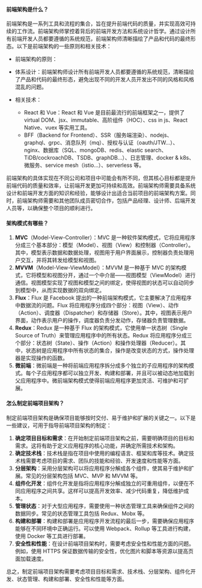 <!--
 * @Author: Shu Binqi
 * @Date: 2023-02-28 03:19:43
 * @LastEditors: Shu Binqi
 * @LastEditTime: 2023-03-10 17:28:05
 * @Description: 架构模式面试题（2题）
 * @Version: 1.0.0
 * @FilePath: \interviewQuestions\软件工程\架构模式.md
-->

#### 前端架构是什么？

前端架构是一系列工具和流程的集合，旨在提升前端代码的质量，并实现高效可持续的工作流。前端架构师掌控着背后的前端开发方法和系统设计哲学。通过设计所有前端开发人员都要遵循的系统规范，前端架构师清晰描绘了产品和代码的最终形态。以下是前端架构的一些原则和相关技术：

- 前端架构的原则：
- 体系设计：前端架构师设计所有前端开发人员都要遵循的系统规范，清晰描绘了产品和代码的最终形态，避免出现不同的开发人员开发出不同的风格和风格混乱的问题。

- 相关技术：
  - React 和 Vue：React 和 Vue 是目前最流行的前端框架之一，提供了 virtual DOM、jsx、immutable、高阶组件（HOC）、css in js、React Native、vuex 等实用工具。
  - BFF（Backend for Frontend）、SSR（服务端渲染）、nodejs、graphql、grpc、消息队列（mq）、授权与认证（oauth/JTW...）、nginx、数据库（SQL、mongoDB、redis、elastic search、TiDB/cockroachDB、TSDB、graphDB...）、日志管理、docker & k8s、微服务、service mesh（istio...）、serverless 等。

前端架构的具体实现在不同公司和项目中可能会有所不同，但其核心目标都是提升前端代码的质量和效率，让前端开发更加可持续和高效。前端架构师需要具备系统设计和前端开发方面的知识和经验，能够设计出适合当前项目的前端架构方案。同时，前端架构师需要和其他团队成员密切合作，包括产品经理、设计师、后端开发人员等，以确保整个项目的顺利进行。

#### 架构模式有哪些？

1. **MVC**（Model-View-Controller）：MVC 是一种软件架构模式，它将应用程序分成三个基本部分：模型（Model）、视图（View）和控制器（Controller）。其中，模型表示数据和数据处理，视图用于用户界面展示，控制器负责处理用户交互，并将其转发给模型和视图。
1. **MVVM**（Model-View-ViewModel）：MVVM 是一种基于 MVC 的架构模式，它将模型和视图分开，通过一个中介层——视图模型（ViewModel）进行通信。视图模型实现了视图和模型之间的绑定，使得视图的状态可以自动同步到模型中，从而实现数据的双向绑定。
1. **Flux**：Flux 是 Facebook 提出的一种前端架构模式，它主要解决了应用程序中数据流的问题。Flux 将应用程序分成四个部分：视图（View）、动作（Action）、调度器（Dispatcher）和存储器（Store）。其中，视图表示用户界面，动作表示用户的操作，调度器负责分发动作，存储器负责管理数据。
1. **Redux**：Redux 是一种基于 Flux 的架构模式，它使用单一状态树（Single Source of Truth）来管理应用程序中的所有状态。Redux 将应用程序分成三个部分：状态树（State）、操作（Action）和操作处理器（Reducer）。其中，状态树是应用程序中所有状态的集合，操作是改变状态的方式，操作处理器是实现操作的函数。
1. **微前端**：微前端是一种将前端应用程序拆分成多个独立的子应用程序的架构模式。每个子应用程序都可以独立开发、构建和部署，并且可以被动态地加载到父应用程序中。微前端架构模式使得前端应用程序更加灵活、可维护和可扩展。

#### 怎么制定前端项目架构？

制定前端项目架构是确保项目能够按时交付、易于维护和扩展的关键之一。以下是一些建议，可用于指导前端项目架构的制定：

1. **确定项目目标和需求**：在开始制定前端项目架构之前，需要明确项目的目标和需求。这将有助于定义应用程序的核心功能，并确定所需技术和架构。
1. **确定技术栈**：技术栈是指在项目中使用的编程语言、框架和库等技术。确定技术栈需要考虑项目的需求、团队的技能和经验、开发速度和性能等方面。
1. **分层架构**：采用分层架构可以将应用程序分解成各个组件，使其易于维护和扩展。常见的分层架构包括 MVC、MVP 和 MVVM 等。
1. **组件化开发**：组件化开发是指将应用程序分解成独立的可重用组件，以便在不同应用程序之间共享。这样可以提高开发效率、减少代码重复，降低维护成本。
1. **管理状态**：对于大型应用程序，需要使用一种状态管理工具来确保组件之间的数据同步。常见的状态管理工具包括 Redux、Mobx 等。
1. **构建和部署**：构建和部署是应用程序开发流程的最后一步，需要确保应用程序能够在不同环境中正确运行。可以使用 Webpack、Rollup 等工具进行构建，使用 Docker 等工具进行部署。
1. **安全性和性能**：在设计前端项目架构时，需要考虑安全性和性能方面的问题。例如，使用 HTTPS 保证数据传输的安全性，优化图片和脚本等资源以提高页面加载速度。

总之，制定前端项目架构需要考虑项目目标和需求、技术栈、分层架构、组件化开发、状态管理、构建和部署、安全性和性能等方面。
